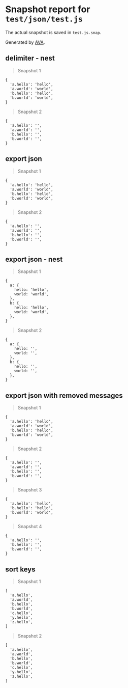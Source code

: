 # Snapshot report for `test/json/test.js`

The actual snapshot is saved in `test.js.snap`.

Generated by [AVA](https://ava.li).

## delimiter - nest

> Snapshot 1

    {
      'a.hello': 'hello',
      'a.world': 'world',
      'b.hello': 'hello',
      'b.world': 'world',
    }

> Snapshot 2

    {
      'a.hello': '',
      'a.world': '',
      'b.hello': '',
      'b.world': '',
    }

## export json

> Snapshot 1

    {
      'a.hello': 'hello',
      'a.world': 'world',
      'b.hello': 'hello',
      'b.world': 'world',
    }

> Snapshot 2

    {
      'a.hello': '',
      'a.world': '',
      'b.hello': '',
      'b.world': '',
    }

## export json - nest

> Snapshot 1

    {
      a: {
        hello: 'hello',
        world: 'world',
      },
      b: {
        hello: 'hello',
        world: 'world',
      },
    }

> Snapshot 2

    {
      a: {
        hello: '',
        world: '',
      },
      b: {
        hello: '',
        world: '',
      },
    }

## export json with removed messages

> Snapshot 1

    {
      'a.hello': 'hello',
      'a.world': 'world',
      'b.hello': 'hello',
      'b.world': 'world',
    }

> Snapshot 2

    {
      'a.hello': '',
      'a.world': '',
      'b.hello': '',
      'b.world': '',
    }

> Snapshot 3

    {
      'a.hello': 'hello',
      'b.hello': 'hello',
      'b.world': 'world',
    }

> Snapshot 4

    {
      'a.hello': '',
      'b.hello': '',
      'b.world': '',
    }

## sort keys

> Snapshot 1

    [
      'a.hello',
      'a.world',
      'b.hello',
      'b.world',
      'c.hello',
      'y.hello',
      'z.hello',
    ]

> Snapshot 2

    [
      'a.hello',
      'a.world',
      'b.hello',
      'b.world',
      'c.hello',
      'y.hello',
      'z.hello',
    ]
